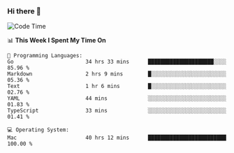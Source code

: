 ### Hi there 👋

<!--
**CrazyCollin/crazycollin** is a ✨ _special_ ✨ repository because its `README.md` (this file) appears on your GitHub profile.

Here are some ideas to get you started:

- 🔭 I’m currently working on ...
- 🌱 I’m currently learning ...
- 👯 I’m looking to collaborate on ...
- 🤔 I’m looking for help with ...
- 💬 Ask me about ...
- 📫 How to reach me: ...
- 😄 Pronouns: ...
- ⚡ Fun fact: ...
-->

<!--START_SECTION:waka-->
![Code Time](http://img.shields.io/badge/Code%20Time-4%2C947%20hrs%2021%20mins-blue)

📊 **This Week I Spent My Time On** 

```text
💬 Programming Languages: 
Go                       34 hrs 33 mins      █████████████████████░░░░   85.96 % 
Markdown                 2 hrs 9 mins        █░░░░░░░░░░░░░░░░░░░░░░░░   05.36 % 
Text                     1 hr 6 mins         █░░░░░░░░░░░░░░░░░░░░░░░░   02.76 % 
YAML                     44 mins             ░░░░░░░░░░░░░░░░░░░░░░░░░   01.83 % 
TypeScript               33 mins             ░░░░░░░░░░░░░░░░░░░░░░░░░   01.41 % 

💻 Operating System: 
Mac                      40 hrs 12 mins      █████████████████████████   100.00 % 
```


<!--END_SECTION:waka-->

